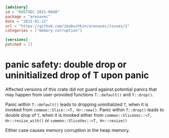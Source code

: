 ```toml
[advisory]
id = "RUSTSEC-2021-0040"
package = "arenavec"
date = "2021-01-12"
url = "https://github.com/ibabushkin/arenavec/issues/1"
categories = ["memory-corruption"]

[versions]
patched = []
```

# panic safety: double drop or uninitialized drop of T upon panic

Affected versions of this crate did not guard against potential panics that may happen from user-provided functions `T::default()` and `T::drop()`.

Panic within `T::default()` leads to dropping uninitialized `T`, when it is invoked from `common::Slice::<T, H>::new()`.
Panic within `T::drop()` leads to double drop of `T`, when it is invoked either from `common::SliceVec::<T, H>::resize_with()` or `common::SliceVec::<T, H>::resize()`

Either case causes memory corruption in the heap memory.

